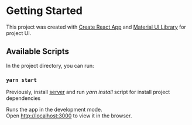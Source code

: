 # Getting Started

This project was created with [Create React App](https://github.com/facebook/create-react-app)
and [Material UI Library](https://material-ui.com/) for project UI.

## Available Scripts

In the project directory, you can run:

### `yarn start`

Previously, install [server](https://github.com/nadiaGincoff/baggage-storage-back) and run _yarn install_ script for install project dependencies

Runs the app in the development mode.\
Open [http://localhost:3000](http://localhost:3000) to view it in the browser.
